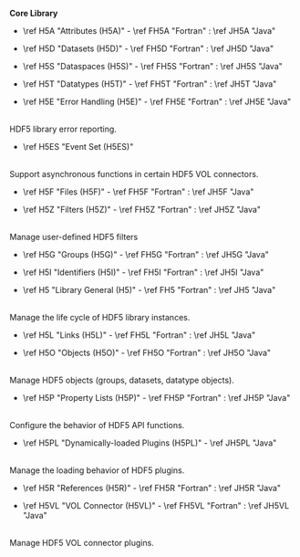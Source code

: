 <b>Core Library</b>

- \ref H5A "Attributes (H5A)" - \ref FH5A "Fortran" : \ref JH5A "Java"

- \ref H5D "Datasets (H5D)" - \ref FH5D "Fortran" : \ref JH5D "Java"

- \ref H5S "Dataspaces (H5S)" - \ref FH5S "Fortran" : \ref JH5S "Java"

- \ref H5T "Datatypes (H5T)" - \ref FH5T "Fortran" : \ref JH5T "Java"

- \ref H5E "Error Handling (H5E)" - \ref FH5E "Fortran" : \ref JH5E "Java"
<br />
HDF5 library error reporting.

- \ref H5ES "Event Set (H5ES)"
<br />
Support asynchronous functions in certain HDF5 VOL connectors.

- \ref H5F "Files (H5F)" - \ref FH5F "Fortran" : \ref JH5F "Java"

- \ref H5Z "Filters (H5Z)" - \ref FH5Z "Fortran" : \ref JH5Z "Java"
<br />
Manage user-defined HDF5 filters

- \ref H5G "Groups (H5G)" - \ref FH5G "Fortran" : \ref JH5G "Java"

- \ref H5I "Identifiers (H5I)" - \ref FH5I "Fortran" : \ref JH5I "Java"

- \ref H5 "Library General (H5)" - \ref FH5 "Fortran" : \ref JH5 "Java"
<br />
Manage the life cycle of HDF5 library instances.

- \ref H5L "Links (H5L)" - \ref FH5L "Fortran" : \ref JH5L "Java"

- \ref H5O "Objects (H5O)" - \ref FH5O "Fortran" : \ref JH5O "Java"
<br />
Manage HDF5 objects (groups, datasets, datatype objects).

- \ref H5P "Property Lists (H5P)" - \ref FH5P "Fortran" : \ref JH5P "Java"
<br />
Configure the behavior of HDF5 API functions.

- \ref H5PL "Dynamically-loaded Plugins (H5PL)" - \ref JH5PL "Java"
<br />
Manage the loading behavior of HDF5 plugins.

- \ref H5R "References (H5R)" - \ref FH5R "Fortran" : \ref JH5R "Java"

- \ref H5VL "VOL Connector (H5VL)" - \ref FH5VL "Fortran" : \ref JH5VL "Java"
<br />
Manage HDF5 VOL connector plugins.
